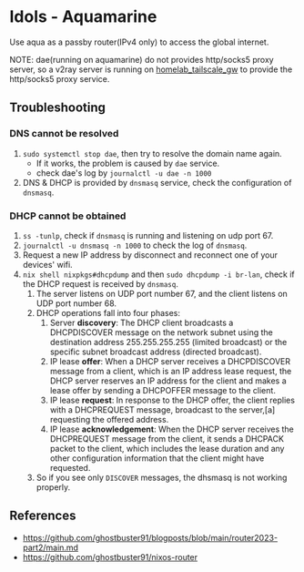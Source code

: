 # Idols - Aquamarine

Use aqua as a passby router(IPv4 only) to access the global internet.

NOTE: dae(running on aquamarine) do not provides http/socks5 proxy server, so a v2ray server is running on [homelab_tailscale_gw](../homelab_tailscale_gw/proxy.nix) to provide the http/socks5 proxy service.

## Troubleshooting

### DNS cannot be resolved

1. `sudo systemctl stop dae`, then try to resolve the domain name again.
   - If it works, the problem is caused by `dae` service.
   - check dae's log by `journalctl -u dae -n 1000`
1. DNS & DHCP is provided by `dnsmasq` service, check the configuration of `dnsmasq`.

### DHCP cannot be obtained

1. `ss -tunlp`, check if `dnsmasq` is running and listening on udp port 67.
1. `journalctl -u dnsmasq -n 1000` to check the log of `dnsmasq`.
1. Request a new IP address by disconnect and reconnect one of your devices' wifi.
1. `nix shell nixpkgs#dhcpdump` and then `sudo dhcpdump -i br-lan`, check if the DHCP request is received by `dnsmasq`.
   1. The server listens on UDP port number 67, and the client listens on UDP port number 68.
   1. DHCP operations fall into four phases:
      1. Server **discovery**: The DHCP client broadcasts a DHCPDISCOVER message on the network subnet using the destination address 255.255.255.255 (limited broadcast) or the specific subnet broadcast address (directed broadcast).
      1. IP lease **offer**: When a DHCP server receives a DHCPDISCOVER message from a client, which is an IP address lease request, the DHCP server reserves an IP address for the client and makes a lease offer by sending a DHCPOFFER message to the client.
      1. IP lease **request**: In response to the DHCP offer, the client replies with a DHCPREQUEST message, broadcast to the server,[a] requesting the offered address.
      1. IP lease **acknowledgement**: When the DHCP server receives the DHCPREQUEST message from the client, it sends a DHCPACK packet to the client, which includes the lease duration and any other configuration information that the client might have requested.
   1. So if you see only `DISCOVER` messages, the dhsmasq is not working properly.


## References

- <https://github.com/ghostbuster91/blogposts/blob/main/router2023-part2/main.md>
- <https://github.com/ghostbuster91/nixos-router>


